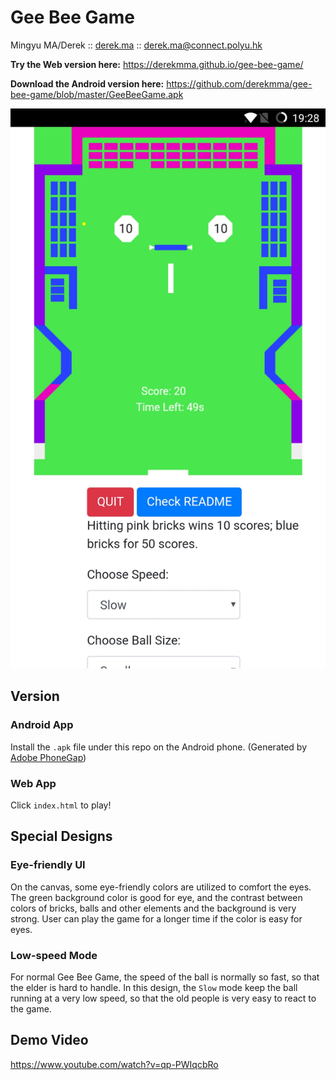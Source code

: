# Gee Bee Game

Mingyu MA/Derek :: [derek.ma](http://derek.ma) :: derek.ma@connect.polyu.hk

**Try the Web version here:**
https://derekmma.github.io/gee-bee-game/

**Download the Android version here:**
https://github.com/derekmma/gee-bee-game/blob/master/GeeBeeGame.apk

![UI on Android phone](./img/android_demo.jpg)

## Version

### Android App

Install the `.apk` file under this repo on the Android phone. (Generated by [Adobe PhoneGap](https://phonegap.com))

### Web App

Click `index.html` to play!

## Special Designs

### Eye-friendly UI

On the canvas, some eye-friendly colors are utilized to comfort the eyes. The green background color is good for eye, and the contrast between colors of bricks, balls and other elements and the background is very strong. User can play the game for a longer time if the color is easy for eyes.

### Low-speed Mode

For normal Gee Bee Game, the speed of the ball is normally so fast, so that the elder is hard to handle. In this design, the `Slow` mode keep the ball running at a very low speed, so that the old people is very easy to react to the game.

## Demo Video

https://www.youtube.com/watch?v=qp-PWIqcbRo

